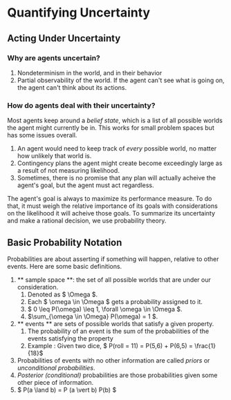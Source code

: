 
# Quantifying Uncertainty

## Acting Under Uncertainty

### Why are agents uncertain?
1. Nondeterminism in the world, and in their behavior
2. Partial observability of the world.  If the agent can't see what is going
on, the agent can't think about its actions.

### How do agents deal with their uncertainty?
Most agents keep around a *belief state*, which is a list of all possible
worlds the agent might currently be in.  This works for small problem spaces
but has some issues overall.
 1. An agent would need to keep track of *every* possible world, no matter how
    unlikely that world is.
 2. Contingency plans the agent might create become exceedingly large as
    a result of not measuring likelihood.
 3. Sometimes, there is no promise that any plan will actually acheive the
    agent's goal, but the agent must act regardless.

The agent's goal is always to maximize its performance measure.  To do that,
it must weigh the relative importance of its goals with considerations on the
likelihood it will acheive those goals.  To summarize its uncertainty and make
a rational decision, we use probability theory.

## Basic Probability Notation

Probabilities are about asserting if something will happen, relative to other events.  Here are some basic definitions.
1. ** sample space **: the set of all possible worlds that are under our consideration.
    1. Denoted as $ \Omega $.
    2. Each $ \omega \in \Omega $ gets a probability assigned to it.
    3. $ 0 \leq P(\omega) \leq 1, \forall \omega \in \Omega $.
    4. $\sum_{\omega \in \Omega} P(\omega) = 1 $.
2. ** events ** are sets of possible worlds that satisfy a given property.
    1. The probability of an event is the sum of the probabilities of the
      events satisfying the property
    2. Example : Given two dice, $ P(roll = 11) = P(5,6) + P(6,5) = \frac{1}{18}$
3. Probabilities of events with no other information are called *priors* or *unconditional probabilities*.
4. *Posterior (conditional)* probabilities are those probabilities given some other piece of information.
5. $ P(a \land b) = P (a \vert b) P(b) $






